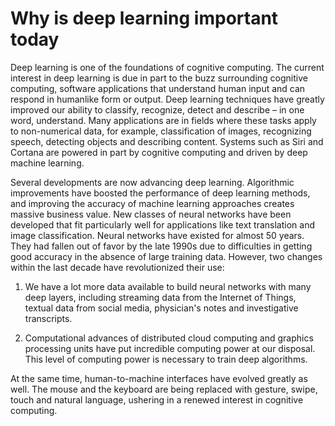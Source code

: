 # Why is deep learning important today

Deep learning is one of the foundations of cognitive computing. The current interest in deep learning is due in part to the buzz surrounding cognitive computing, software applications that understand human input and can respond in humanlike form or output. Deep learning techniques have greatly improved our ability to classify, recognize, detect and describe – in one word, understand. Many applications are in fields where these tasks apply to non-numerical data, for example, classification of images, recognizing speech, detecting objects and describing content. Systems such as Siri and Cortana are powered in part by cognitive computing and driven by deep machine learning.

Several developments are now advancing deep learning. Algorithmic improvements have boosted the performance of deep learning methods, and improving the accuracy of machine learning approaches creates massive business value. New classes of neural networks have been developed that fit particularly well for applications like text translation and image classification. Neural networks have existed for almost 50 years. They had fallen out of favor by the late 1990s due to difficulties in getting good accuracy in the absence of large training data. However, two changes within the last decade have revolutionized their use:

1. We have a lot more data available to build neural networks with many deep layers, including streaming data from the Internet of Things, textual data from social media, physician's notes and investigative transcripts.

2. Computational advances of distributed cloud computing and graphics processing units have put incredible computing power at our disposal. This level of computing power is necessary to train deep algorithms.

At the same time, human-to-machine interfaces have evolved greatly as well. The mouse and the keyboard are being replaced with gesture, swipe, touch and natural language, ushering in a renewed interest in cognitive computing.
